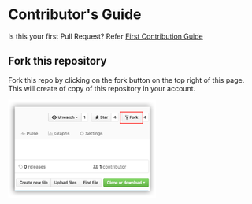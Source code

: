 # Contributor's Guide
Is this your first Pull Request? Refer [First Contribution Guide](https://github.com/firstcontributions/first-contributions/blob/master/gui-tool-tutorials/github-desktop-tutorial.md)

## Fork this repository
Fork this repo by clicking on the fork button on the top right of this page. This will create of copy of this repository in your account.

<img width="300" src="./content/fork.PNG" alt="fork this repository" />

